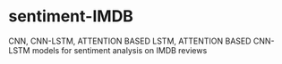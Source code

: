 # sentiment-IMDB
CNN, CNN-LSTM, ATTENTION BASED LSTM, ATTENTION BASED CNN-LSTM models for sentiment analysis on IMDB reviews
